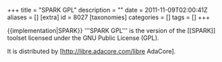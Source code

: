 +++
title = "SPARK GPL"
description = ""
date = 2011-11-09T02:00:41Z
aliases = []
[extra]
id = 8027
[taxonomies]
categories = []
tags = []
+++

{{implementation|SPARK}}
'''SPARK GPL''' is the version of the [[SPARK]] toolset licensed under the GNU Public License (GPL).

It is distributed by [http://libre.adacore.com/libre AdaCore].
